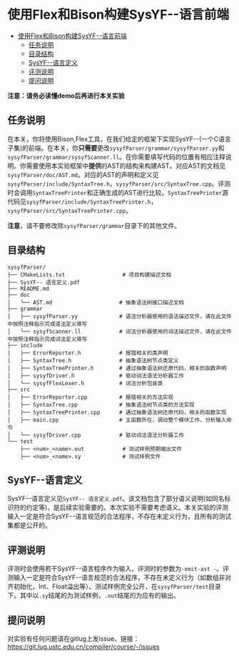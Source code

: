 # 使用Flex和Bison构建SysYF--语言前端

- [使用Flex和Bison构建SysYF--语言前端](#使用flex和bison构建sysyf--语言前端)
  - [任务说明](#任务说明)
  - [目录结构](#目录结构)
  - [SysYF--语言定义](#sysyf--语言定义)
  - [评测说明](#评测说明)
  - [提问说明](#提问说明)

**注意：请务必读懂demo后再进行本关实验**

## 任务说明

在本关，你将使用Bison,Flex工具，在我们给定的框架下实现SysYF--(一个C语言子集)的前端。在本关，你**只需要**更改`sysyfParser/grammar/sysyfParser.yy`和`sysyfParser/grammar/sysyfScanner.ll`。在你需要填写代码的位置有相应注释说明。你需要使用本实验框架中**提供**的AST的结构来构建AST。对应AST的文档见`sysyfParser/doc/AST.md`。对应的AST的声明和定义见`sysyfParser/include/SyntaxTree.h`，`sysyfParser/src/SyntaxTree.cpp`。评测时会调用`SyntaxTreePrinter`和正确生成的AST进行比较。`SyntaxTreePrinter`源代码见`sysyfParser/include/SyntaxTreePrinter.h`，`sysyfParser/src/SyntaxTreePrinter.cpp`。

**注意**，请不要修改除`sysyfParser/grammar`目录下的其他文件。

## 目录结构
```
sysyfParser/
├── CMakeLists.txt                  # 项目构建描述文档
├── SysYF-- 语言定义.pdf
├── README.md
├── doc
│   └── AST.md                     # 抽象语法树接口描述文档
├── grammar
│   ├── sysyfParser.yy             # 语法分析器使用的语法描述文件，请在此文件中按照注释指示完成语法定义填写
│   └── sysyfScanner.ll            # 词法分析器使用的词法描述文件，请在此文件中按照注释指示完成词法定义填写
├── include
│   ├── ErrorReporter.h            # 报错相关的类声明
│   ├── SyntaxTree.h               # 抽象语法树节点类定义
│   ├── SyntaxTreePrinter.h        # 通过抽象语法树还原代码，相关的函数声明
│   ├── sysyfDriver.h              # 驱动词法语法分析器工作
│   └── sysyfFlexLexer.h           # 词法分析包装类
├── src
│   ├── ErrorReporter.cpp          # 报错相关的方法实现
│   ├── SyntaxTree.cpp             # 抽象语法树节点类的方法实现
│   ├── SyntaxTreePrinter.cpp      # 通过抽象语法树还原代码，相关的函数实现
│   ├── main.cpp                   # 主函数所在，调动整个模块工作，分析输入命令
│   └── sysyfDriver.cpp            # 驱动词法语法分析器工作   
└── test
    ├── <num>_<name>.out            # 测试样例预期输出文件
    ├── <num>_<name>.sy             # 测试样例文件
```

## SysYF--语言定义

SysYF--语言定义见`SysYF-- 语言定义.pdf`。该文档包含了部分语义说明(如同名标识符的约定等)，是后续实验需要的。本次实验不需要考虑语义。本关实验的评测输入一定是符合SysYF--语言规范的合法程序，不存在未定义行为，且所有的测试集都是公开的。

## 评测说明

评测时会使用若干SysYF--语言程序作为输入，评测时的参数为`-emit-ast -`。评测输入一定是符合SysYF--语言规范的合法程序，不存在未定义行为（如数组非对齐初始化，Int、Float溢出等）。测试样例完全公开，在`sysyfParser/test`目录下。其中以`.sy`结尾的为测试样例，`.out`结尾的为应有的输出。

## 提问说明

对实验有任何问题请在gitlug上发issue。链接：https://git.lug.ustc.edu.cn/compiler/course/-/issues